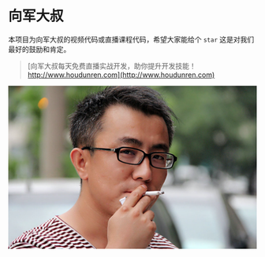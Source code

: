 # 向军大叔

本项目为向军大叔的视频代码或直播课程代码，希望大家能给个 `star` 这是对我们最好的鼓励和肯定。



> [向军大叔每天免费直播实战开发，助你提升开发技能！http://www.houdunren.com](http://www.houdunren.com) 



![image-20181010222329263](assets/image-20181010222329263-9182126.png)
